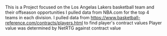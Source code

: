 This is a Project focused on the Los Angelas Lakers basketball team and their offseason opportunities
I pulled data from NBA.com for the top 4 teams in each division.
I pulled data from https://www.basketball-reference.com/contracts/players.html to find player's contract values
Player value was determined by NetRTG against contract value
